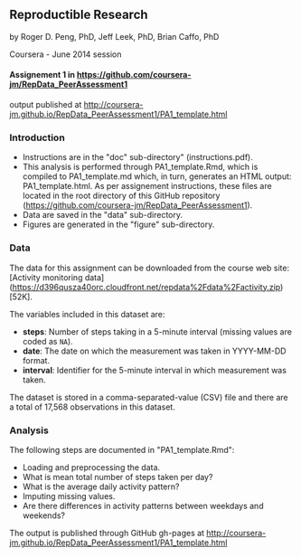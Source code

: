 ## Reproductible Research
by Roger D. Peng, PhD, Jeff Leek, PhD, Brian Caffo, PhD

Coursera - June 2014 session 

#### Assignement 1 in https://github.com/coursera-jm/RepData_PeerAssessment1

output published at http://coursera-jm.github.io/RepData_PeerAssessment1/PA1_template.html

### Introduction

  - Instructions are in the "doc" sub-directory" (instructions.pdf). 
  - This analysis is performed through PA1_template.Rmd, which is compiled to PA1_template.md which, in turn, generates an HTML output: PA1_template.html. As per assignement instructions, these files are located in the root directory of this GitHub repository (https://github.com/coursera-jm/RepData_PeerAssessment1).
  - Data are saved in the "data" sub-directory.
  - Figures are generated in the "figure" sub-directory.
  
### Data

The data for this assignment can be downloaded from the course web site: [Activity monitoring data] (https://d396qusza40orc.cloudfront.net/repdata%2Fdata%2Factivity.zip) [52K].

The variables included in this dataset are:

* **steps**: Number of steps taking in a 5-minute interval (missing values are coded as `NA`).
* **date**: The date on which the measurement was taken in YYYY-MM-DD format.
* **interval**: Identifier for the 5-minute interval in which measurement was taken.

The dataset is stored in a comma-separated-value (CSV) file and there are a total of 17,568 observations in this
dataset.

### Analysis 

The following steps are documented in "PA1_template.Rmd":

* Loading and preprocessing the data.
* What is mean total number of steps taken per day?
* What is the average daily activity pattern?
* Imputing missing values.
* Are there differences in activity patterns between weekdays and weekends?

The output is published through GitHub gh-pages at http://coursera-jm.github.io/RepData_PeerAssessment1/PA1_template.html